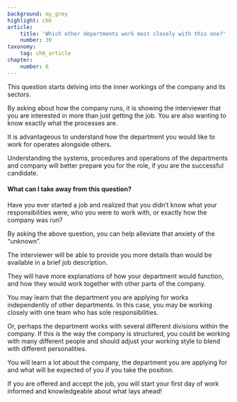 ```yaml
---
background: my_grey
highlight: ch6
article:
    title: 'Which other departments work most closely with this one?'
    number: 39
taxonomy:
    tag: ch6_article
chapter:
    number: 6
---
```

This question starts delving into the inner workings of the company and its sectors.

By asking about how the company runs, it is showing the interviewer that you are interested in more than just getting the job. You are also wanting to know exactly what the processes are.

It is advantageous to understand how the department you would like to work for operates alongside others.

Understanding the systems, procedures and operations of the departments and company will better prepare you for the role, if you are the successful candidate.

#### What can I take away from this question?
Have you ever started a job and realized that you didn’t know what your responsibilities were, who you were to work with, or exactly how the company was run?

By asking the above question, you can help alleviate that anxiety of the “unknown”.

The interviewer will be able to provide you more details than would be available in a brief job description.

They will have more explanations of how your department would function, and how they would work together with other parts of the company.

You may learn that the department you are applying for works independently of other departments. In this case, you may be working closely with one team who has sole responsibilities.

Or, perhaps the department works with several different divisions within the company. If this is the way the company is structured, you could be working with many different people and should adjust your working style to blend with different personalities.

You will learn a lot about the company, the department you are applying for and what will be expected of you if you take the position.

If you are offered and accept the job, you will start your first day of work informed and knowledgeable about what lays ahead!